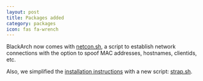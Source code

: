 ```yaml
---
layout: post
title: Packages added
category: packages
icon: fas fa-wrench
---
```


BlackArch now comes with [netcon.sh](https://github.com/BlackArch/netcon), a script to establish network connections with the option to spoof MAC addresses, hostnames, clientids, etc.


Also, we simplified the [installation instructions](http://blackarch.org/downloads.html) with a new script: [strap.sh](/strap.sh).